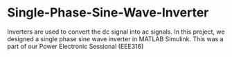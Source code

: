 # Single-Phase-Sine-Wave-Inverter
Inverters are used to convert the dc signal into ac signals. In this project, we designed a single phase sine wave inverter in MATLAB Simulink. This was a part of our Power Electronic Sessional (EEE316)

